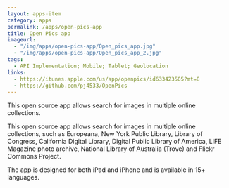 ```yaml
---
layout: apps-item
category: apps
permalink: /apps/open-pics-app
title: Open Pics app
imageurl:
  - "/img/apps/open-pics-app/Open_pics_app.jpg"
  - "/img/apps/open-pics-app/Open_pics_app_2.jpg"
tags:
  - API Implementation; Mobile; Tablet; Geolocation
links:
  - https://itunes.apple.com/us/app/openpics/id633423505?mt=8
  - https://github.com/pj4533/OpenPics
---
```


This open source app allows search for images in multiple online collections.

This open source app allows search for images in multiple online collections, such as Europeana, New York Public Library, Library of Congress, California Digital Library, Digital Public Library of America, LIFE Magazine photo archive, National Library of Australia (Trove) and Flickr Commons Project.

The app is designed for both iPad and iPhone and is available in 15+ languages.
